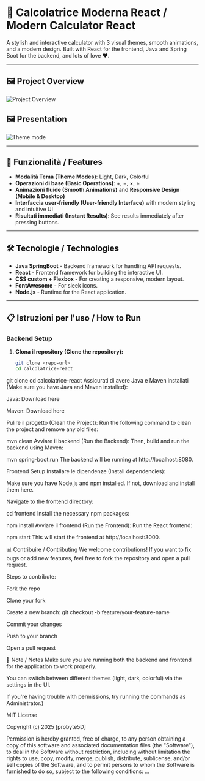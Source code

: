 # 🧮 **Calcolatrice Moderna React / Modern Calculator React**

A stylish and interactive calculator with 3 visual themes, smooth animations, and a modern design. Built with React for the frontend, Java and Spring Boot for the backend, and lots of love ❤️.

---

## 🖼️ **Project Overview**

![Project Overview](.images/gifCalcolatrice.gif)

## 🖼️ **Presentation**

![Theme mode](.images/banner.png)

---

## 🚀 **Funzionalità / Features**
- **Modalità Tema (Theme Modes)**: Light, Dark, Colorful
- **Operazioni di base (Basic Operations)**: +, −, ×, ÷
- **Animazioni fluide (Smooth Animations)** and **Responsive Design (Mobile & Desktop)**
- **Interfaccia user-friendly (User-friendly Interface)** with modern styling and intuitive UI
- **Risultati immediati (Instant Results)**: See results immediately after pressing buttons.

---

## 🛠️ **Tecnologie / Technologies**
- **Java SpringBoot** - Backend framework for handling API requests.
- **React** - Frontend framework for building the interactive UI.
- **CSS custom + Flexbox** - For creating a responsive, modern layout.
- **FontAwesome** - For sleek icons.
- **Node.js** - Runtime for the React application.

---

## 📋 **Istruzioni per l'uso / How to Run**

### **Backend Setup**
1. **Clona il repository (Clone the repository):**
   ```bash
   git clone <repo-url>
   cd calcolatrice-react


git clone <repo-url>
cd calcolatrice-react
Assicurati di avere Java e Maven installati (Make sure you have Java and Maven installed):

Java: Download here

Maven: Download here

Pulire il progetto (Clean the Project): Run the following command to clean the project and remove any old files:


mvn clean
Avviare il backend (Run the Backend): Then, build and run the backend using Maven:


mvn spring-boot:run
The backend will be running at http://localhost:8080.

Frontend Setup
Installare le dipendenze (Install dependencies):

Make sure you have Node.js and npm installed. If not, download and install them here.

Navigate to the frontend directory:


cd frontend
Install the necessary npm packages:


npm install
Avviare il frontend (Run the Frontend): Run the React frontend:


npm start
This will start the frontend at http://localhost:3000.

📊 Contribuire / Contributing
We welcome contributions! If you want to fix bugs or add new features, feel free to fork the repository and open a pull request.

Steps to contribute:

Fork the repo

Clone your fork

Create a new branch: git checkout -b feature/your-feature-name

Commit your changes

Push to your branch

Open a pull request

📌 Note / Notes
Make sure you are running both the backend and frontend for the application to work properly.

You can switch between different themes (light, dark, colorful) via the settings in the UI.

If you're having trouble with permissions, try running the commands as Administrator.)


MIT License

Copyright (c) 2025 [probyte5D]

Permission is hereby granted, free of charge, to any person obtaining a copy
of this software and associated documentation files (the "Software"), to deal
in the Software without restriction, including without limitation the rights
to use, copy, modify, merge, publish, distribute, sublicense, and/or sell
copies of the Software, and to permit persons to whom the Software is
furnished to do so, subject to the following conditions:
...

